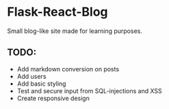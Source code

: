 # Flask-React-Blog
Small blog-like site made for learning purposes.


## TODO:
* Add markdown conversion on posts
* Add users
* Add basic styling
* Test and secure input from SQL-injections and XSS
* Create responsive design

